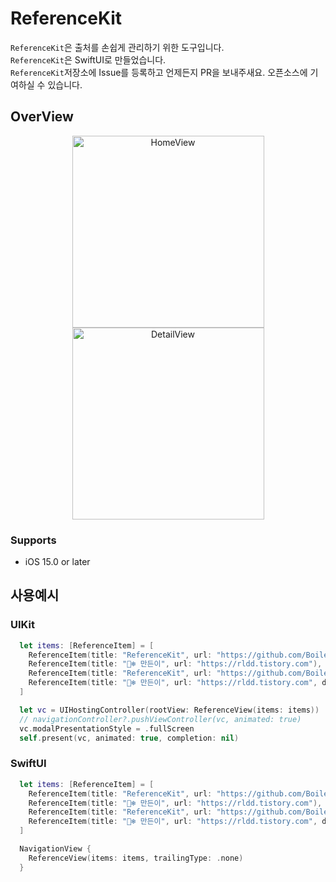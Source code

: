 # ReferenceKit

`ReferenceKit`은 출처를 손쉽게 관리하기 위한 도구입니다. <br>
`ReferenceKit`은 SwiftUI로 만들었습니다. <br>
`ReferenceKit`저장소에 Issue를 등록하고 언제든지 PR을 보내주새요. 오픈소스에 기여하실 수 있습니다.


## OverView
<p align="center">
<img width="307" alt="HomeView" src="https://user-images.githubusercontent.com/56182112/176992190-943513c6-27bd-4fac-8f3a-d2dba4fe7f3f.png"><img width="307" alt="DetailView" src="https://user-images.githubusercontent.com/56182112/176992199-c33e27b4-b6be-4d10-afbb-f21662d7cccb.png">
</p>

### Supports
* iOS 15.0 or later

## 사용예시

### UIKit

```swift
  let items: [ReferenceItem] = [
    ReferenceItem(title: "ReferenceKit", url: "https://github.com/BoilerSwift/ReferenceKit"),
    ReferenceItem(title: "🐻‍❄️ 만든이", url: "https://rldd.tistory.com"),
    ReferenceItem(title: "ReferenceKit", url: "https://github.com/BoilerSwift/ReferenceKit", deprecated: true),
    ReferenceItem(title: "🐻‍❄️ 만든이", url: "https://rldd.tistory.com", deprecated: true)  
  ]

  let vc = UIHostingController(rootView: ReferenceView(items: items))
  // navigationController?.pushViewController(vc, animated: true)
  vc.modalPresentationStyle = .fullScreen
  self.present(vc, animated: true, completion: nil)
```

### SwiftUI

```swift
  let items: [ReferenceItem] = [
    ReferenceItem(title: "ReferenceKit", url: "https://github.com/BoilerSwift/ReferenceKit"),
    ReferenceItem(title: "🐻‍❄️ 만든이", url: "https://rldd.tistory.com"),
    ReferenceItem(title: "ReferenceKit", url: "https://github.com/BoilerSwift/ReferenceKit", deprecated: true),
    ReferenceItem(title: "🐻‍❄️ 만든이", url: "https://rldd.tistory.com", deprecated: true)  
  ]

  NavigationView {
    ReferenceView(items: items, trailingType: .none)
  }
```
